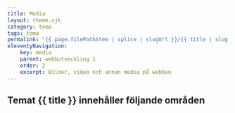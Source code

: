 ```yaml
---
title: Media
layout: theme.njk
category: tema
tags: tema
permalink: "{{ page.filePathStem | splice | slugUrl }}/{{ title | slug }}.html"
eleventyNavigation:
    key: media
    parent: webbutveckling 1
    order: 2
    excerpt: Bilder, video och annan media på webben
---
```

## Temat {{ title }} innehåller följande områden
